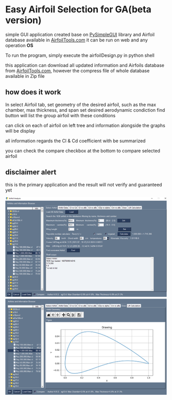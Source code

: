 
# Easy Airfoil Selection for GA(beta version)

simple GUI application created base on [PySimpleGUI](https://github.com/PySimpleGUI/PySimpleGUI) library and Airfoil database available in [AirfoilTools.com](http://www.airfoiltools.com/search/airfoils?m=a)
it can be run on web and any operation **OS**


To run the program, simply execute the airfoilDesign.py in python shell 

this application can download all updated information and Airfoils database from [AirfoilTools.com](http://www.airfoiltools.com/search/airfoils?m=a), however the compress file of whole database available in Zip file

## how does it work 

In select Airfoil tab, set geometry of the desired airfoil, such as the max chamber, max thickness, and span
set desired aerodynamic condiction
find button will list the group airfoil with these conditions

can click on each of airfoil on left tree and information alongside the graphs will be display 

all information regards the Cl & Cd coefficient with be summarized 

you can check the compare checkbox at the bottom to compare selected airfoil

## disclaimer alert

this is the primary application and the result will not verify and guaranteed yet


![Image](https://raw.githubusercontent.com/mkeyno/easy_airfoil_selection/main/src/1.png) 
![Image](https://raw.githubusercontent.com/mkeyno/easy_airfoil_selection/main/src/2.png) 
